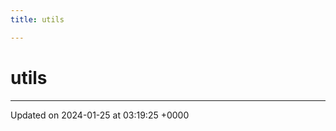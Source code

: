 ```yaml
---
title: utils

---
```


# utils








-------------------------------

Updated on 2024-01-25 at 03:19:25 +0000